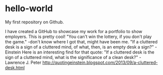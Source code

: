 # hello-world
My first repository on Github.

I have created a GitHub to showcase my work for a portfolio to show employers.  This is pretty cool!
"You can't win the lottery, if you don't play the game." -don't know where I got that, might have been me.
"If a cluttered desk is a sign of a cluttered mind, of what, then, is an empty desk a sign?" -Einstein
Here is an interesting find for that quote:
"If a cluttered desk is the sign of a cluttered mind, what is the significance of a clean desk?" -Lawrence J. Peter
http://quotingeinstein.blogspot.com/2013/09/a-cluttered-desk.html
